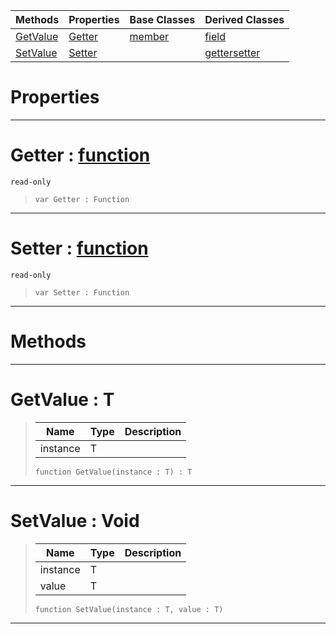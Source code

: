 |Methods|Properties|Base Classes|Derived Classes|
|---|---|---|---|
|[ GetValue](https://plasmaengine.github.io/PlasmaDocs/Plasma1/C++/code_reference/lightning_base_types/property.md#getvalue-plasma-engine-doc)|[ Getter](https://plasmaengine.github.io/PlasmaDocs/Plasma1/C++/code_reference/lightning_base_types/property.md#getter-plasma-engine-docum)|[member](https://plasmaengine.github.io/PlasmaDocs/Plasma1/C++/code_reference/lightning_base_types/member.md)|[field](https://plasmaengine.github.io/PlasmaDocs/Plasma1/C++/code_reference/lightning_base_types/field.md)|
|[ SetValue](https://plasmaengine.github.io/PlasmaDocs/Plasma1/C++/code_reference/lightning_base_types/property.md#setvalue-void)|[ Setter](https://plasmaengine.github.io/PlasmaDocs/Plasma1/C++/code_reference/lightning_base_types/property.md#setter-plasma-engine-docum)| |[gettersetter](https://plasmaengine.github.io/PlasmaDocs/Plasma1/C++/code_reference/lightning_base_types/gettersetter.md)|


 #  Properties


---  
 #  Getter : [function](https://plasmaengine.github.io/PlasmaDocs/Plasma1/C++/code_reference/lightning_base_types/function.md)

 `read-only`

> 
> ``` lang=cpp, name=Lightning
> var Getter : Function


---  
 #  Setter : [function](https://plasmaengine.github.io/PlasmaDocs/Plasma1/C++/code_reference/lightning_base_types/function.md)

 `read-only`

> 
> ``` lang=cpp, name=Lightning
> var Setter : Function


---  
 #  Methods


---  
 #  GetValue : T

> 
> |Name|Type|Description|
> |---|---|---|
> |instance|T| |
> ``` lang=cpp, name=Lightning
> function GetValue(instance : T) : T
> ``` 


---  
 #  SetValue : Void

> 
> |Name|Type|Description|
> |---|---|---|
> |instance|T| |
> |value|T| |
> ``` lang=cpp, name=Lightning
> function SetValue(instance : T, value : T)
> ``` 


---  
 

 